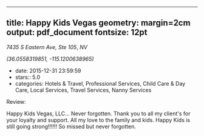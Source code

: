 
---
title: Happy Kids Vegas
geometry: margin=2cm
output: pdf_document
fontsize: 12pt
---

_7435 S Eastern Ave, Ste 105_, _NV_

*(36.0558319851, -115.1200638965)*

- date: 2015-12-31 23:59:59
- stars:: 5.0
-  categories: Hotels & Travel, Professional Services, Child Care & Day Care, Local Services, Travel Services, Nanny Services

Review:

Happy Kids Vegas, LLC... Never forgotten. Thank you to all my client's for your loyalty and support. All my love to the family and kids. Happy Kids is still going strong!!!!!! So missed but never forgotten.

